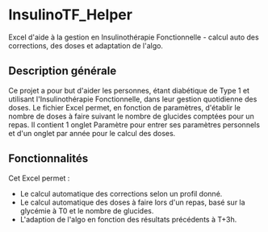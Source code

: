 # InsulinoTF_Helper
Excel d'aide à la gestion en Insulinothérapie Fonctionnelle - calcul auto des corrections, des doses et adaptation de l'algo.

## Description générale
Ce projet a pour but d'aider les personnes, étant diabétique de Type 1 et utilisant l'Insulinothérapie Fonctionnelle, dans leur gestion quotidienne des doses.
Le fichier Excel permet, en fonction de paramètres, d'établir le nombre de doses à faire suivant le nombre de glucides comptées pour un repas.
Il contient 1 onglet Paramètre pour entrer ses paramètres personnels et d'un onglet par année pour le calcul des doses.

## Fonctionnalités

Cet Excel permet :
- Le calcul automatique des corrections selon un profil donné.
- Le calcul automatique des doses à faire lors d'un repas, basé sur la glycémie à T0 et le nombre de glucides.
- L'adaption de l'algo en fonction des résultats précédents à T+3h.
